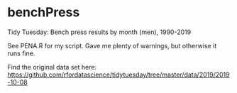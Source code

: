 # benchPress
Tidy Tuesday: Bench press results by month (men), 1990-2019

See PENA.R for my script. Gave me plenty of warnings, but otherwise it runs fine.

Find the original data set here: https://github.com/rfordatascience/tidytuesday/tree/master/data/2019/2019-10-08
